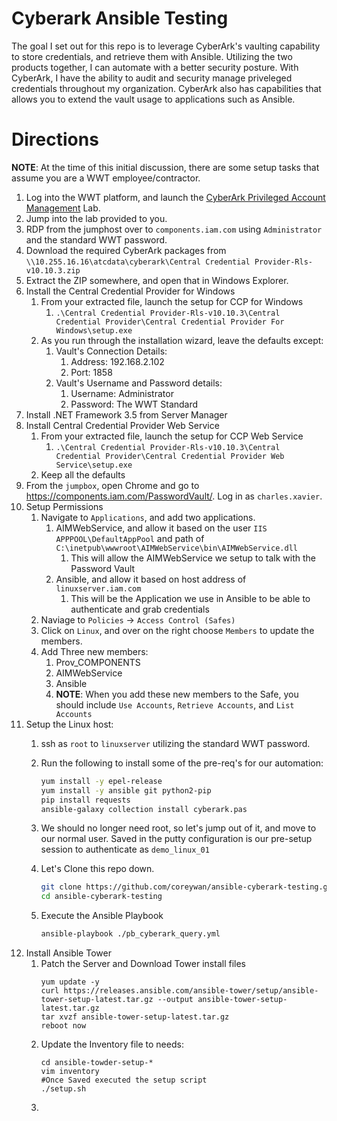 # Cyberark Ansible Testing

The goal I set out for this repo is to leverage CyberArk's vaulting capability to store credentials, and retrieve them with Ansible. Utilizing the two products together, I can automate with a better security posture. With CyberArk, I have the ability to audit and security manage priveleged credentials throughout my organization.  CyberArk also has capabilities that allows you to extend the vault usage to applications such as Ansible.


# Directions

**NOTE**: At the time of this initial discussion, there are some setup tasks that assume you are a WWT employee/contractor. 

1. Log into the WWT platform, and launch the [CyberArk Privileged Account Management](https://www.wwt.com/lab/cyberark-privileged-account-management) Lab.
2. Jump into the lab provided to you.
3. RDP from the jumphost over to `components.iam.com` using `Administrator` and the standard WWT password.
4. Download the required CyberArk packages from `\\10.255.16.16\atcdata\cyberark\Central Credential Provider-Rls-v10.10.3.zip`
5. Extract the ZIP somewhere, and open that in Windows Explorer.
6. Install the Central Credential Provider for Windows
   1. From your extracted file, launch the setup for CCP for Windows
      1. `.\Central Credential Provider-Rls-v10.10.3\Central Credential Provider\Central Credential Provider For Windows\setup.exe`
   2. As you run through the installation wizard, leave the defaults except:
      1. Vault's Connection Details:
         1. Address: 192.168.2.102
         2. Port: 1858
      2. Vault's Username and Password details:
         1. Username: Administrator
         2. Password: The WWT Standard
7. Install .NET Framework 3.5 from Server Manager
8. Install Central Credential Provider Web Service
   1. From your extracted file, launch the setup for CCP Web Service
      1. `.\Central Credential Provider-Rls-v10.10.3\Central Credential Provider\Central Credential Provider Web Service\setup.exe`
   2. Keep all the defaults
9. From the `jumpbox`, open Chrome and go to https://components.iam.com/PasswordVault/. Log in as `charles.xavier`.
10. Setup Permissions
    1.  Navigate to `Applications`, and add two applications.
        1.  AIMWebService, and allow it based on the user `IIS APPPOOL\DefaultAppPool` and path of `C:\inetpub\wwwroot\AIMWebService\bin\AIMWebService.dll` 
            1.  This will allow the AIMWebService we setup to talk with the Password Vault
        2.  Ansible, and allow it based on host address of `linuxserver.iam.com`
            1.  This will be the Application we use in Ansible to be able to authenticate and grab credentials
    2.  Naviage to `Policies` -> `Access Control (Safes)`
    3.  Click on `Linux`, and over on the right choose `Members` to update the members.
    4.  Add Three new members:
        1.  Prov_COMPONENTS
        2.  AIMWebService
        3.  Ansible
        4.  **NOTE**: When you add these new members to the Safe,  you should include `Use Accounts`, `Retrieve Accounts`, and `List Accounts`
11. Setup the Linux host:
    1.  ssh as `root` to `linuxserver` utilizing the standard WWT password.
    2.  Run the following to install some of the pre-req's for our automation:

        ```sh
        yum install -y epel-release
        yum install -y ansible git python2-pip
        pip install requests
        ansible-galaxy collection install cyberark.pas
        ```
    3. We should no longer need root, so let's jump out of it, and move to our normal user.  Saved in the putty configuration is our pre-setup session to authenticate as `demo_linux_01`
    4. Let's Clone this repo down.
        
        ```sh
        git clone https://github.com/coreywan/ansible-cyberark-testing.git
        cd ansible-cyberark-testing
        ```
    5. Execute the Ansible Playbook

        ```sh
        ansible-playbook ./pb_cyberark_query.yml
        ```
12. Install Ansible Tower
    1.  Patch the Server and Download Tower install files
        ```
        yum update -y
        curl https://releases.ansible.com/ansible-tower/setup/ansible-tower-setup-latest.tar.gz --output ansible-tower-setup-latest.tar.gz
        tar xvzf ansible-tower-setup-latest.tar.gz
        reboot now
        ```
    2. Update the Inventory file to needs:
        ```
        cd ansible-towder-setup-*
        vim inventory
        #Once Saved executed the setup script
        ./setup.sh
        ```
    3. 
